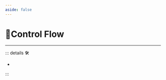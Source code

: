 ```yaml
---
aside: false
---
```

# 💜<anima>Control Flow</anima>

---

<!-- =================================================== -->
<!-- =================================================== -->
<!-- =================================================== -->
<!-- =================================================== -->
<!-- =================================================== -->
::: details 🛠

-

:::
